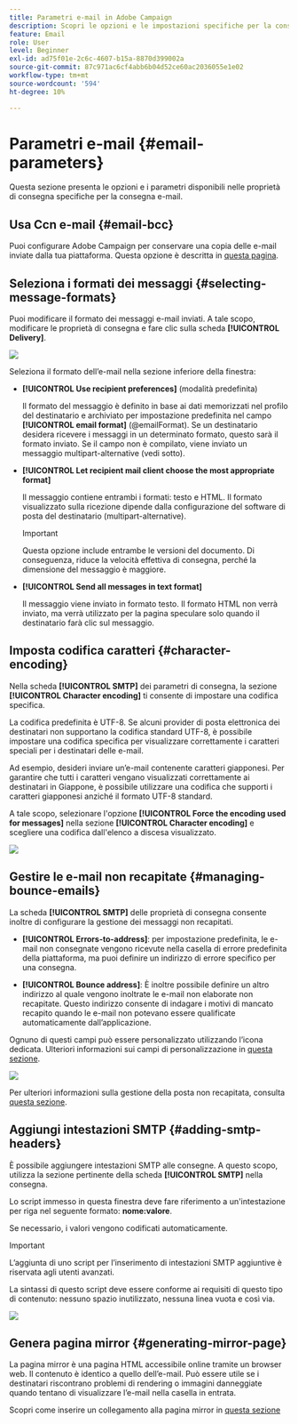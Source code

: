 ```yaml
---
title: Parametri e-mail in Adobe Campaign
description: Scopri le opzioni e le impostazioni specifiche per la consegna delle e-mail in Adobe Campaign.
feature: Email
role: User
level: Beginner
exl-id: ad75f01e-2c6c-4607-b15a-8870d399002a
source-git-commit: 87c971ac6cf4abb6b04d52ce60ac2036055e1e02
workflow-type: tm+mt
source-wordcount: '594'
ht-degree: 10%

---
```


# Parametri e-mail {#email-parameters}

Questa sezione presenta le opzioni e i parametri disponibili nelle proprietà di consegna specifiche per la consegna e-mail.

## Usa Ccn e-mail {#email-bcc}

Puoi configurare Adobe Campaign per conservare una copia delle e-mail inviate dalla tua piattaforma. Questa opzione è descritta in [questa pagina](email-bcc.md).

## Seleziona i formati dei messaggi {#selecting-message-formats}

Puoi modificare il formato dei messaggi e-mail inviati. A tale scopo, modificare le proprietà di consegna e fare clic sulla scheda **[!UICONTROL Delivery]**.

![](assets/email-message-format.png)

Seleziona il formato dell’e-mail nella sezione inferiore della finestra:

* **[!UICONTROL Use recipient preferences]** (modalità predefinita)

  Il formato del messaggio è definito in base ai dati memorizzati nel profilo del destinatario e archiviato per impostazione predefinita nel campo **[!UICONTROL email format]** (@emailFormat). Se un destinatario desidera ricevere i messaggi in un determinato formato, questo sarà il formato inviato. Se il campo non è compilato, viene inviato un messaggio multipart-alternative (vedi sotto).

* **[!UICONTROL Let recipient mail client choose the most appropriate format]**

  Il messaggio contiene entrambi i formati: testo e HTML. Il formato visualizzato sulla ricezione dipende dalla configurazione del software di posta del destinatario (multipart-alternative).

  >[!IMPORTANT]
  >
  >Questa opzione include entrambe le versioni del documento. Di conseguenza, riduce la velocità effettiva di consegna, perché la dimensione del messaggio è maggiore.

* **[!UICONTROL Send all messages in text format]**

  Il messaggio viene inviato in formato testo. Il formato HTML non verrà inviato, ma verrà utilizzato per la pagina speculare solo quando il destinatario farà clic sul messaggio.

<!--
>[!NOTE]
>
>For more on defining the email content, see [this section]().-->

## Imposta codifica caratteri {#character-encoding}

Nella scheda **[!UICONTROL SMTP]** dei parametri di consegna, la sezione **[!UICONTROL Character encoding]** ti consente di impostare una codifica specifica.

La codifica predefinita è UTF-8. Se alcuni provider di posta elettronica dei destinatari non supportano la codifica standard UTF-8, è possibile impostare una codifica specifica per visualizzare correttamente i caratteri speciali per i destinatari delle e-mail.

Ad esempio, desideri inviare un’e-mail contenente caratteri giapponesi. Per garantire che tutti i caratteri vengano visualizzati correttamente ai destinatari in Giappone, è possibile utilizzare una codifica che supporti i caratteri giapponesi anziché il formato UTF-8 standard.

A tale scopo, selezionare l&#39;opzione **[!UICONTROL Force the encoding used for messages]** nella sezione **[!UICONTROL Character encoding]** e scegliere una codifica dall&#39;elenco a discesa visualizzato.

![](assets/email-smtp-encoding.png)

## Gestire le e-mail non recapitate {#managing-bounce-emails}

La scheda **[!UICONTROL SMTP]** delle proprietà di consegna consente inoltre di configurare la gestione dei messaggi non recapitati.

* **[!UICONTROL Errors-to-address]**: per impostazione predefinita, le e-mail non consegnate vengono ricevute nella casella di errore predefinita della piattaforma, ma puoi definire un indirizzo di errore specifico per una consegna.

* **[!UICONTROL Bounce address]**: È inoltre possibile definire un altro indirizzo al quale vengono inoltrate le e-mail non elaborate non recapitate. Questo indirizzo consente di indagare i motivi di mancato recapito quando le e-mail non potevano essere qualificate automaticamente dall’applicazione.

Ognuno di questi campi può essere personalizzato utilizzando l’icona dedicata. Ulteriori informazioni sui campi di personalizzazione in [questa sezione](personalization-fields.md).

![](assets/email-smtp-bounce.png)

Per ulteriori informazioni sulla gestione della posta non recapitata, consulta [questa sezione](delivery-failures.md#bounce-mail-management).

## Aggiungi intestazioni SMTP {#adding-smtp-headers}

È possibile aggiungere intestazioni SMTP alle consegne. A questo scopo, utilizza la sezione pertinente della scheda **[!UICONTROL SMTP]** nella consegna.

Lo script immesso in questa finestra deve fare riferimento a un&#39;intestazione per riga nel seguente formato: **nome:valore**.

Se necessario, i valori vengono codificati automaticamente.

>[!IMPORTANT]
>
>L’aggiunta di uno script per l’inserimento di intestazioni SMTP aggiuntive è riservata agli utenti avanzati.
>
>La sintassi di questo script deve essere conforme ai requisiti di questo tipo di contenuto: nessuno spazio inutilizzato, nessuna linea vuota e così via.

![](assets/email-smtp-headers.png)


## Genera pagina mirror {#generating-mirror-page}

La pagina mirror è una pagina HTML accessibile online tramite un browser web. Il contenuto è identico a quello dell’e-mail. Può essere utile se i destinatari riscontrano problemi di rendering o immagini danneggiate quando tentano di visualizzare l’e-mail nella casella in entrata.

Scopri come inserire un collegamento alla pagina mirror in [questa sezione](mirror-page.md)
